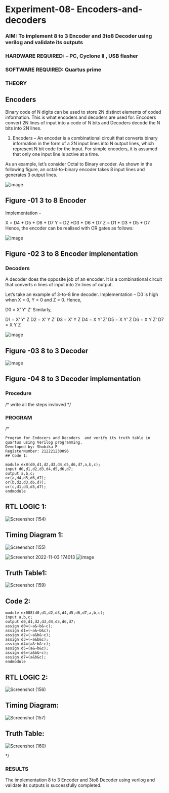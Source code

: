 # Experiment-08- Encoders-and-decoders 
### AIM: To implement 8 to 3 Encoder and  3to8 Decoder using verilog and validate its outputs
### HARDWARE REQUIRED:  – PC, Cyclone II , USB flasher
### SOFTWARE REQUIRED:   Quartus prime
### THEORY 

## Encoders
Binary code of N digits can be used to store 2N distinct elements of coded information. This is what encoders and decoders are used for. Encoders convert 2N lines of input into a code of N bits and Decoders decode the N bits into 2N lines.

1. Encoders –
An encoder is a combinational circuit that converts binary information in the form of a 2N input lines into N output lines, which represent N bit code for the input. For simple encoders, it is assumed that only one input line is active at a time.

As an example, let’s consider Octal to Binary encoder. As shown in the following figure, an octal-to-binary encoder takes 8 input lines and generates 3 output lines.

![image](https://user-images.githubusercontent.com/36288975/171543588-bc0746df-a173-4b35-989e-5fb7d385fe8a.png)
## Figure -01 3 to 8 Encoder 


Implementation –

X = D4 + D5 + D6 + D7
Y = D2 +D3 + D6 + D7
Z = D1 + D3 + D5 + D7 
Hence, the encoder can be realised with OR gates as follows:


![image](https://user-images.githubusercontent.com/36288975/171543740-68403b82-aa93-4c98-9343-f32b14885a2e.png)
## Figure -02 3 to 8 Encoder implenentation 

 ### Decoders 
A decoder does the opposite job of an encoder. It is a combinational circuit that converts n lines of input into 2n lines of output.

Let’s take an example of 3-to-8 line decoder.
Implementation –
D0 is high when X = 0, Y = 0 and Z = 0. Hence,

D0 = X’ Y’ Z’ 
Similarly,

D1 = X’ Y’ Z
D2 = X’ Y Z’
D3 = X’ Y Z
D4 = X Y’ Z’
D5 = X Y’ Z
D6 = X Y Z’
D7 = X Y Z 


![image](https://user-images.githubusercontent.com/36288975/171543978-ee2d0671-2846-40a1-8705-507fd6287a49.png)
## Figure -03 8 to 3 Decoder 



![image](https://user-images.githubusercontent.com/36288975/171543866-5a6eace6-8683-49d7-9c4f-a7cb30ec3035.png)
## Figure -04 8 to 3 Decoder implementation 

### Procedure
/* write all the steps invloved */



### PROGRAM 
/*
```
Program for Endocers and Decoders  and verify its truth table in quartus using Verilog programming.
Developed by: Shobika P
RegisterNumber: 212221230096 
## Code 1:

module ex8(d0,d1,d2,d3,d4,d5,d6,d7,a,b,c);
input d0,d1,d2,d3,d4,d5,d6,d7;
output a,b,c;
or(a,d4,d5,d6,d7);
or(b,d2,d3,d6,d7);
or(c,d1,d3,d5,d7);
endmodule
```
## RTL LOGIC 1:
![Screenshot (154)](https://user-images.githubusercontent.com/94508142/199724351-67e8285e-bb58-4a7a-af34-8004056f9408.png)

## Timing Diagram 1:
![Screenshot (155)](https://user-images.githubusercontent.com/94508142/199726325-a2ecceef-a968-4141-85e3-4fb31cc384f7.png)

![Screenshot 2022-11-03 174013](https://user-images.githubusercontent.com/94508142/199724815-bb11e363-0c01-4bfc-b1a5-0d513d4ea3a6.png)
![image](https://user-images.githubusercontent.com/94508142/199726465-96d22f52-271a-45ef-906a-3b382bb5a5cd.png)

## Truth Table1:
![Screenshot (159)](https://user-images.githubusercontent.com/94508142/200120156-ffd9f60c-c49a-4067-9463-26f9c6ea07ef.png)


## Code 2:
```
module ex008(d0,d1,d2,d3,d4,d5,d6,d7,a,b,c);
input a,b,c;
output d0,d1,d2,d3,d4,d5,d6,d7;
assign d0=(~a&~b&~c); 
assign d1=(~a&~b&c);
assign d2=(~a&b&~c);
assign d3=(~a&b&c);
assign d4=(a&~b&~c);
assign d5=(a&~b&c);
assign d6=(a&b&~c);
assign d7=(a&b&c);
endmodule
```
## RTL LOGIC 2:
![Screenshot (156)](https://user-images.githubusercontent.com/94508142/199726819-91d0deb3-8e1f-4d9b-bcf5-a6d6cd2038f7.png)

## Timing Diagram:
![Screenshot (157)](https://user-images.githubusercontent.com/94508142/199727272-b025753a-672b-4034-8597-cf0219602d69.png)

## Truth Table:
![Screenshot (160)](https://user-images.githubusercontent.com/94508142/200120187-fd381e34-81e1-4e22-95ae-76e2b324f608.png)



*/

### RESULTS 
The implementation 8 to 3 Encoder and  3to8 Decoder using verilog and validate its outputs is successfully completed.
